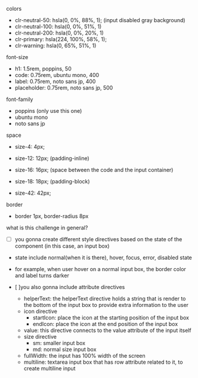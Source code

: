 colors
- clr-neutral-50: hsla(0, 0%, 88%, 1); (input disabled gray background)
- clr-neutral-100: hsla(0, 0%, 51%, 1)
- clr-neutral-200: hsla(0, 0%, 20%, 1)
- clr-primary: hsla(224, 100%, 58%, 1); 
- clr-warning: hsla(0, 65%, 51%, 1)


font-size
- h1: 1.5rem, poppins, 50
- code: 0.75rem, ubuntu mono, 400
- label: 0.75rem, noto sans jp, 400
- placeholder: 0.75rem, noto sans jp, 500

font-family
- poppins (only use this one)
- ubuntu mono
- noto sans jp

space
- size-4: 4px;
- size-12: 12px; 
(padding-inline)

- size-16: 16px; 
(space between the code and the input container)
- size-18: 18px; 
(padding-block)
- size-42: 42px;

border
- border 1px, border-radius 8px

what is this challenge in general?
- [ ] you gonna create different style directives based on the state of the component (in this case, an input box)
- state include normal(when it is there), hover, focus, error, disabled state
- for example, when user hover on a normal input box, the border color and label turns darker

- [ ]you also gonna include attribute directives
  - helperText: the helperText directive holds a string that is render to the bottom of the input box to provide extra information to the user
  - icon directive
    - startIcon: place the icon at the starting position of the input box
    - endIcon: place the icon at the end position of the input box
  - value: this directive connects to the value attribute of the input itself
  - size directive
    - sm: smaller input box
    - md: normal size input box
  - fullWidth: the input has 100% width of the screen
  - multiline: textarea input box that has row attribute related to it, to create multiline input

  <link rel="stylesheet" href="https://fonts.googleapis.com/css2?family=Material+Symbols+Outlined:opsz,wght,FILL,GRAD@48,400,0,0" />
  <link rel="stylesheet" href="https://fonts.googleapis.com/css2?family=Material+Symbols+Outlined:opsz,wght,FILL,GRAD@20..48,100..700,0..1,-50..200" />
  <link rel="stylesheet" href="https://fonts.googleapis.com/css2?family=Material+Symbols+Outlined:opsz,wght,FILL,GRAD@20..48,100..700,0..1,-50..200" />
